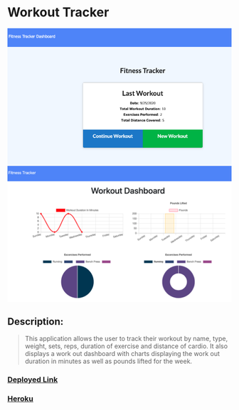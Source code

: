 # Workout Tracker

![fitness](./public/fittracker.png)
![fitcharts](./public/fitchart.png)

## Description:
> This application allows the user to track their workout by name, type, weight, sets, reps, duration of exercise and distance of cardio. It also displays a work out dashboard with charts displaying the work out duration in minutes as well as pounds lifted for the week.

### [Deployed Link](https://kmarzi.github.io/fitness-tracker/.)
### [Heroku](https://safe-anchorage-97269.herokuapp.com/)